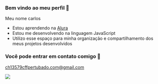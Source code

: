  ### Bem vindo ao meu perfil 💙

 Meu nome carlos

- Estou aprendendo na [Alura](htttps://www.alura.com.br)
- Estou me desenvolvendo na linguagem JavaScript
- Utilizo esse espaço para minha organização e compartilhamento dos meus projetos desenvolvidos
  
 ### Você pode entrar em contato comigo 📧

 ch13579cffpertubado.com@gmail.com

![](https://media1.tenor.com/m/7JB8kPCTspYAAAAC/ronnie-coleman.gif)
